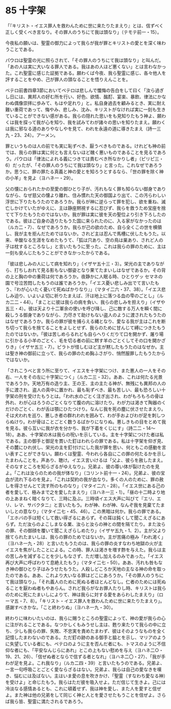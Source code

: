 # 85 十字架

「『キリスト・イエス罪人を救わんために世に来たりたまえり』とは、信ずべく正しく受くべき言なり。その罪人のうちにて我は頭なり」（テモテ前一・15）。

今夜私の願いは、聖霊の御力によって我らが我が罪とキリストの愛とを深く味わうことである。

パウロは聖霊の光に照らされて、「その罪人のうちにて我は頭なり」と叫んだ。「あの人は実に大いなる罪人である。我はあの人ほど悪くない」とは言わなかった。これ聖霊に感じた証拠である。願わくば今夜、我ら聖霊に感じ、各々他人を評することをやめ、己が罪人の頭なることを悟りえんことを。

ペテロ前書四章3節においてペテロは悲しんで懺悔の告白をして曰く「汝ら過ぎし日には、異邦人の好む所を行い、好色、欲情、酩酊、宴楽、暴飲、律法にかなわぬ偶像崇拝に歩みて、もはや足れり」と。私自身過去を顧みるとき、実に耐え難い重荷であって、悔やみ、悲しみ、沈み、キリストがなければ実に一刻も生きていることができない感がある。我らの隠れた思いをも見知りたもう神よ、願わくは我を探って我が心を知り、我を試みてわが諸々の思いを知りたまえ。願わくは我に邪なる道のありやなしやを見て、われを永遠の道に導きたまえ（詩一三九・23、24）。アーメン。

罪というものは人の前でも実に恥ずべき、厭うべきものである。けれども神の前では、我らの罪は実に何とも言えないほど醜く悪いものであることを見るであろう。パウロは「律法によれる義につきては責むべき所なかりし者」（ピリピ三・6）だったが、「その罪人のうちにて我は頭なり」と言った。これなぜであろうか。思うに、罪の罪たる真義と神の愛とを知ろうとするなら、「世の罪を除く神の小羊」を見よ（ヨハネ一・29）。

父の懐におられたかの至愛の御ひとり子が、汚れもなく罪も知らない御身でありながら、なぜ慈父の懐より離れ、住み慣れた天の御国より出て、この汚らわしい浮世に下りたもうたのであろうか。我らが神に逆らって罪を犯し、欲を重ね、滅亡しかけていたがゆえに、主は静座黙視するに忍びず、我らを救うため宝座を捨てて下りたもうたのではないか。我が罪は実に彼を天の聖位より引き下ろしたのである。彼はご自身の造りたもうた国に来られたのに、入る家がなかったのは（ルカ二・7）、なぜであろうか。我らが己の欲のため、自ら全くこの世を横領し、我が主を拒んだためではないか。されど主は忍んで馬槽に伏したもうた。以来、辛酸なる生涯をなめたもうて、「狐は穴あり、空の鳥は巣あり、されど人の子は枕するところなし」と言いたもうに至った。これは我らの罪のために、主は一刻も安んじたもうことができなかったからである。

「彼は悲しみの人にして病を知れり」（イザヤ五十三・3）。栄光の主でありながら、打ちしおれて見る影もない御姿となり果てたまいしはなぜであるか。その背の上と胸の中の重荷は何であろうか。夜静かに人眠る時、ひとりゲッ
セマネの園で号泣苦悶したもうのは誰であろうか。「イエス憂い悲しみ出でて言いたもう、『わが心いたく憂いて死ぬばかりなり』」（マタイ二六・37、38）。「イエス悲しみ迫り、いよいよ切に祈りたまえば、汗は地上に落つる血の雫のごとし」（ルカ二二・44）。「まことに彼は我らの病を負い、我らの悲しみを担えり」（イザや五三・4）。彼は天より十二軍余の使いを呼び降し、己に敵する万人を瞬く間に殺しうる御身でありながら、力尽きて助けもない盗人のように渡されたもうたのはなぜであろうか。我らの罪が彼を捕らえる縄となり、愛なる我が主はこれを断ち切って我らを捨てることをよしとせず、我らのために甘んじて縛につきたもうたのではないか。「彼は苦しめらるれども自らへりくだりて口を開かず、屠り場に引かるる小羊のごとく、毛を切る者の前に黙す羊のごとくしてその口を開かざりき」（イザヤ五三・7）。ピラトが怪しむほど主が黙したもうたのはなぜか。主は聖き神の御前に立って、我らの罪のため胸ふさがり、悄然服罪したもうたからではないか。

「されこうべと言う所に至りて、イエスを十字架につけ、また悪人の一人をその右、一人をその左に十字架につく」（ルカ二三・32）。ああ、これは何たる光景であろうか。天地万有の造り主、王の王、主の主たる神が、無残にも異邦の人の手に渡され、盗人の真中に置かれ、最も恥ずべき、最も苦しい、最も恐ろしい十字架の刑を受けたもうとは。「われ水のごとく注ぎ出され、わがもろもろの骨は外れ、わが心はろうのごとくなりて腹の内に溶けたり。わが力は渇きて陶器のくだけのごとく、わが舌は顎にひたつけり。なんじ我を死の塵に伏させたまえり。そは犬われを巡り、悪しき者の群れわれを囲みて、わが手およびわが足を刺しつらぬけり。わが骨はことごとく数うるばかりになりぬ。悪しきもの目をとめて我を見る。彼ら互いに我が衣を分かち、我が下着をくじにす」（詩二二・14〜18）。ああ、十字架の木は我らの呪いを示している。主を十字架につけた者は私である。主の御手と御足を貫いた釘はわれらの罪である。私は十字架を仰ぎ見、その麓にひれ伏し、栄光の主を釘付けにした我が罪を思い、何ともこの感動を言い表すことができない。願わくは聖霊、今われら各自にこの罪の何たるかを示したまわんことを。声あり、聴け。イエス言いけるは「父よ、彼らを赦したまえ。そのなすところを知らざるがゆえなり」。兄弟よ、彼の尊い体が裂けたのを見よ。「これは汝らのための我が体なり」（コリント前十一・24）。兄弟よ、彼の宝血が流れ下るのを見よ。「これは契約の我が血なり。多くの人のために、罪の赦しを得させんとて流す所のものなり」（マタイ二六・28）。「イエス世にある己の者を愛して、極みまで之を愛したまえり」（ヨハネ一三・1）。「昼の十二時より地の上あまねく暗くなりて、三時に及ぶ。三時頃イエス大声に叫びて『エリ、エリ、レマ、サバクタニ』と言いたもう。わが神、わが神、なんぞ我を見棄てたまいしとの意なり」（マタイ二七・45、46）。この黒暗は何か。我らの罪である。「エホバの手は短くして救い得ざるにあらず。その耳は鈍くして聞こえざるにあらず。ただ汝らのよこしまなる業、汝らと汝らの神との間を隔てたり。また汝らの罪、その御顔を覆いて聞こえざらしめたり」（イザヤ五九・1、2）。主が父より捨てられたまいしは、我らの罪のためではないか。主が苦痛の極み「われ渇く」（ヨハネ一九・28）と言いたもうたのは、我らの罪の炎すなわち地獄の火が主イエスを焦がしたことによる。この時、罪人は渇きを増す酢を与えた。我らは主の苦しみを減ずることを少しもなさず、ただ増し加えるのみであった。「イエス再び大声に呼ばわりて息絶えたもう」（マタイ二七・50）。ああ、汚れも咎もなき神の御ひとり子はみうせたもうた。人殺しどころか天地の主なる神の命を取ったのである。ああ、これより大いなる罪はどこにあろうか。「その罪人のうちにて我は頭なり」。「それ義人のために死ぬる者ほとんどなし。仁者のためには死ぬることを厭わぬ者もやあらん。されど我らがなお罪人たりし時、キリストは我らのために死にたまいしによりて、神は我らに対する愛をあらわしたまえり」（ローマ五・7、8）。「キリスト・イエス罪人を救わんために世に来たりたまえり」。感謝すべきかな。「こと終わりぬ」（ヨハネ一九・30）。

終わりに味わいたいのは、我らに賜うところの聖霊によって、神の愛が我らの心に注がれることである。なつかしくもみうせし主は、甦り来たりて我らの中に立ち、少しも我らの罪、失敗、不忠実を責めたまわず、彼はそのようなものを全く記憶したまわないのである。ただ釘の跡のある御手と脇とを示し、マリアのように失望している者にも、ペテロのように主を否んだ者にも、トマスのように不信仰な者にも、「平安なんじらにあれ」とこの上もない慰めを与え（ヨハネ二○・19、21、26）、「信ぜぬ者とならで信ずる者となれ」（ヨハネ二〇・27）、「我が手わが足を見よ。これ我なり」（ルカ二四・39）と言いたもうのである。兄弟よ、一言一句呼吸ことごとく愛ならざるはない。兄弟よ、我らは自己の愛なきを嘆き、悩むには及ばない。主はいま愛の息を吹きかけ、「聖霊（すなわち愛なる神）を受けよ」と命じたもう。我らはただ彼を吸入せよ。ただ信じて生きよ。己には冷淡なる感情あるとも、これに頓着せず、我は神を愛し、また人を愛すと信ぜよ。また神は他の兄弟をして同じく神と人とを愛させたもうことを信ぜよ。さらば我ら皆、聖霊に満たされるであろう。


